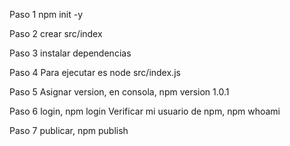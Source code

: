 Paso 1
    npm init -y

Paso 2
    crear src/index

Paso 3
    instalar dependencias

Paso 4
    Para ejecutar es node src/index.js

Paso 5
    Asignar version, en consola, npm version 1.0.1

Paso 6
    login, npm login
    Verificar mi usuario de npm, npm whoami

Paso 7
    publicar, npm publish